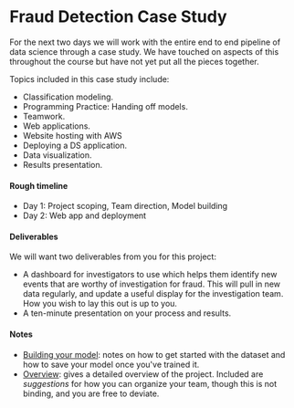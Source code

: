 # Fraud Detection Case Study

For the next two days we will work with the entire end to end pipeline of data science through a case study.  We have touched on aspects of this throughout the course but have not yet put all the pieces together.

Topics included in this case study include:
* Classification modeling.
* Programming Practice: Handing off models. 
* Teamwork.
* Web applications.
* Website hosting with AWS
* Deploying a DS application.
* Data visualization.
* Results presentation.

#### Rough timeline 

* Day 1: Project scoping, Team direction, Model building
* Day 2: Web app and deployment

#### Deliverables

We will want two deliverables from you for this project:

* A dashboard for investigators to use which helps them identify new events that are worthy of investigation for fraud.  This will pull in new data regularly, and update a useful display for the investigation team.  How you wish to lay this out is up to you.
* A ten-minute presentation on your process and results. 

#### Notes

* [Building your model](model_notes.md): notes on how to get started with the dataset and how to save your model once you've trained it.
* [Overview](overview.md): gives a detailed overview of the project.  Included are *suggestions* for how you can organize your team, though this is not binding, and you are free to deviate.
